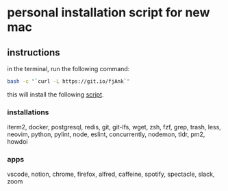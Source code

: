 # personal installation script for new mac

## instructions
in the terminal, run the following command:
```sh
bash -c "`curl -L https://git.io/fjAnk`"
```
this will install the following [script](https://raw.githubusercontent.com/gmal1/new-mac-who-dis/master/setup).

### installations
iterm2, docker, postgresql, redis, git, git-lfs, wget, zsh, fzf, grep, trash, less, neovim, python, pylint, node, eslint, concurrently, nodemon, tldr, pm2, howdoi

### apps
vscode, notion, chrome, firefox, alfred, caffeine, spotify, spectacle, slack, zoom

